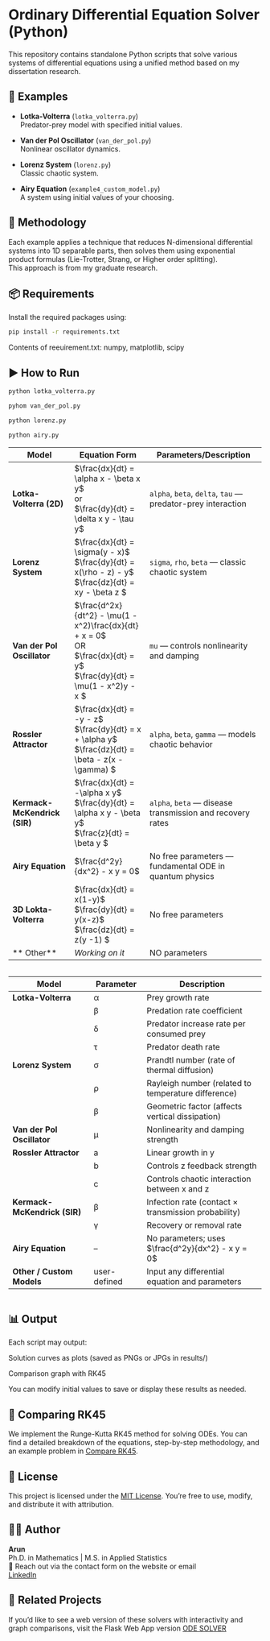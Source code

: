 # Ordinary Differential Equation Solver (Python)

This repository contains standalone Python scripts that solve various systems of differential equations using a unified method based on my dissertation research.

## 📂 Examples

- **Lotka-Volterra** (`lotka_volterra.py`)  
  Predator-prey model with specified initial values.

- **Van der Pol Oscillator** (`van_der_pol.py`)  
  Nonlinear oscillator dynamics.

- **Lorenz System** (`lorenz.py`)  
  Classic chaotic system.

- **Airy Equation** (`example4_custom_model.py`)  
  A system using initial values of your choosing.

## 🧠 Methodology

Each example applies a technique that reduces N-dimensional differential systems into 1D separable parts, then solves them using exponential product formulas (Lie-Trotter, Strang, or Higher order splitting).  
This approach is from my graduate research.

## 📦 Requirements

Install the required packages using:

```bash
pip install -r requirements.txt
```

Contents of reeuirement.txt:
numpy, matplotlib, scipy

## ▶️ How to Run

```bash
python lotka_volterra.py

pyhom van_der_pol.py

python lorenz.py

python airy.py
```
| Model                        | Equation Form                                                                                                                                  | Parameters/Description                              |
| ---------------------------- | ------------------------------------------------------------------------------------------------------------------------------------------------------------- | ----------------------------------------------------------- |
| **Lotka-Volterra (2D)**      | $\frac{dx}{dt} = \alpha x - \beta x y$ <br> or <br> $\frac{dy}{dt} = \delta x y - \tau y$                                                | `alpha`, `beta`, `delta`, `tau` — predator-prey interaction |
| **Lorenz System**            | $\frac{dx}{dt} = \sigma(y - x)$<br> $\frac{dy}{dt} = x(\rho - z) - y$ <br> $\frac{dz}{dt} = xy - \beta z $                           | `sigma`, `rho`, `beta` — classic chaotic system             |
| **Van der Pol Oscillator**   | $\frac{d^2x}{dt^2} - \mu(1 - x^2)\frac{dx}{dt} + x = 0$ <br> OR <br> $\frac{dx}{dt} = y$ <br> $\frac{dy}{dt} = \mu(1 - x^2)y - x $ | `mu` — controls nonlinearity and damping                    |
| **Rossler Attractor**        | $\frac{dx}{dt} = -y - z$ <br> $\frac{dy}{dt} = x + \alpha y$ <br> $\frac{dz}{dt} = \beta - z(x - \gamma) $                                          | `alpha`, `beta`, `gamma` — models chaotic behavior                     |
| **Kermack-McKendrick (SIR)** | $\frac{dx}{dt} = -\alpha x y$ <br> $\frac{dy}{dt} = \alpha x y - \beta y$ <br> $\frac{z}{dt} = \beta y $                             | `alpha`, `beta` — disease transmission and recovery rates   |
| **Airy Equation**            | $\frac{d^2y}{dx^2} - x y = 0$                                                                                                                                 | No free parameters — fundamental ODE in quantum physics     |
| **3D Lokta-Volterra**            | $\frac{dx}{dt} = x(1-y)$ <br> $\frac{dy}{dt} = y(x-z)$ <br> $\frac{dz}{dt} =  z(y -1) $                                                                                                                                  | No free parameters    |
| ** Other**     | *Working on it*                                                                                                                           | NO parameters                     |

`````
``````

| **Model**                    | **Parameter** | **Description**                                     |
| ---------------------------- | ------------- | --------------------------------------------------- |
| **Lotka-Volterra**           | α             | Prey growth rate                                    |
|                              | β             | Predation rate coefficient                          |
|                              | δ             | Predator increase rate per consumed prey            |
|                              | τ             | Predator death rate                                 |
| **Lorenz System**            | σ             | Prandtl number (rate of thermal diffusion)          |
|                              | ρ             | Rayleigh number (related to temperature difference) |
|                              | β             | Geometric factor (affects vertical dissipation)     |
| **Van der Pol Oscillator**   | μ             | Nonlinearity and damping strength                   |
| **Rossler Attractor**        | a             | Linear growth in y                                  |
|                              | b             | Controls z feedback strength                        |
|                              | c             | Controls chaotic interaction between x and z        |
| **Kermack-McKendrick (SIR)** | β             | Infection rate (contact × transmission probability) |
|                              | γ             | Recovery or removal rate                            |
| **Airy Equation**            | –             | No parameters; uses $\frac{d^2y}{dx^2} - x y = 0$   |
| **Other / Custom Models**    | user-defined  | Input any differential equation and parameters      |


``````
``````

## 📊 Output

Each script may output:

  Solution curves as plots (saved as PNGs or JPGs in results/)

  Comparison graph with RK45 

  You can modify initial values to save or display these results as needed.

## 📌 Comparing RK45  

We implement the Runge-Kutta RK45 method for solving ODEs. You can find a detailed breakdown of the equations, step-by-step methodology, and an example problem in [Compare RK45](Compare_RK45.md).


## 📌 License

This project is licensed under the [MIT License](LICENSE). You’re free to use, modify, and distribute it with attribution.

## 🙋‍♂️ Author

**Arun**  
Ph.D. in Mathematics | M.S. in Applied Statistics  
📧 Reach out via the contact form on the website or email  
[LinkedIn](https://www.linkedin.com/in/arunbanjara/) 

## 🔗 Related Projects
If you’d like to see a web version of these solvers with interactivity and graph comparisons, visit the Flask Web App version
[ODE SOLVER](https://arun1111.pythonanywhere.com/)


